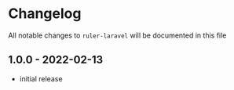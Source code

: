 # Changelog

All notable changes to `ruler-laravel` will be documented in this file

## 1.0.0 - 2022-02-13

- initial release
